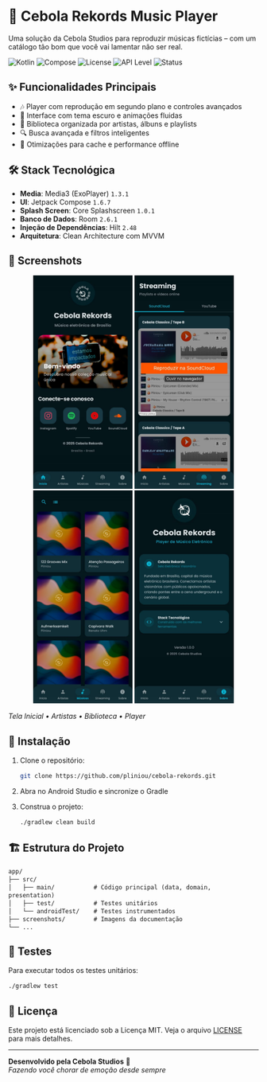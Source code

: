 # 🎵 Cebola Rekords Music Player

Uma solução da Cebola Studios para reproduzir músicas fictícias – com um catálogo tão bom que você vai lamentar não ser real.

![Kotlin](https://img.shields.io/badge/Kotlin-1.9.24-blue)
![Compose](https://img.shields.io/badge/Jetpack_Compose-1.6-4285F4)
![License](https://img.shields.io/badge/license-MIT-yellow)
![API Level](https://img.shields.io/badge/API-26%2B-green)
![Status](https://img.shields.io/badge/Status-Estável-brightgreen)

## ✨ Funcionalidades Principais

- 🎶 Player com reprodução em segundo plano e controles avançados
- 🎨 Interface com tema escuro e animações fluidas
- 🎵 Biblioteca organizada por artistas, álbuns e playlists
- 🔍 Busca avançada e filtros inteligentes
- 🔧 Otimizações para cache e performance offline

## 🛠️ Stack Tecnológica

- **Media**: Media3 (ExoPlayer) `1.3.1`
- **UI**: Jetpack Compose `1.6.7`
- **Splash Screen**: Core Splashscreen `1.0.1`
- **Banco de Dados**: Room `2.6.1`
- **Injeção de Dependências**: Hilt `2.48`
- **Arquitetura**: Clean Architecture com MVVM

## 📸 Screenshots

<div align="center">
  <img src="screenshots/tela1.png" alt="Tela Inicial" width="200"/>
  <img src="screenshots/tela2.png" alt="Biblioteca" width="200"/>
  <img src="screenshots/tela3.png" alt="Stream" width="200"/>
  <img src="screenshots/tela4.png" alt="Sobre" width="200"/>
</div>

*Tela Inicial • Artistas • Biblioteca • Player*

## 🚀 Instalação

1. Clone o repositório:
   ```bash
   git clone https://github.com/pliniou/cebola-rekords.git
   ```

2. Abra no Android Studio e sincronize o Gradle

3. Construa o projeto:
   ```bash
   ./gradlew clean build
   ```

## 🏗️ Estrutura do Projeto

```
app/
├── src/
│   ├── main/           # Código principal (data, domain, presentation)
│   ├── test/           # Testes unitários
│   └── androidTest/    # Testes instrumentados
├── screenshots/        # Imagens da documentação
└── ...
```

## 🧪 Testes

Para executar todos os testes unitários:

```bash
./gradlew test
```

## 📄 Licença

Este projeto está licenciado sob a Licença MIT. Veja o arquivo [LICENSE](LICENSE) para mais detalhes.

---

**Desenvolvido pela Cebola Studios** 🧅  
*Fazendo você chorar de emoção desde sempre*
